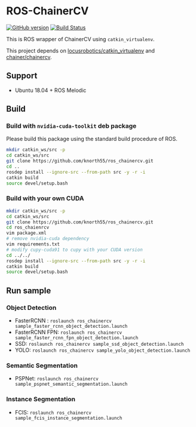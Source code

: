 # ROS-ChainerCV

[![GitHub version](https://badge.fury.io/gh/knorth55%2Fros_chainercv.svg)](https://badge.fury.io/gh/knorth55%2Fros_chainercv)
[![Build Status](https://travis-ci.com/knorth55/ros_chainercv.svg?branch=master)](https://travis-ci.com/knorth55/ros_chainercv)

This is ROS wrapper of ChainerCV using `catkin_virtualenv`.

This project depends on [locusrobotics/catkin_virtualenv](https://github.com/locusrobotics/catkin_virtualenv) and [chainer/chainercv](https://github.com/chainer/chainercv).

## Support

- Ubuntu 18.04 + ROS Melodic

## Build

### Build with `nvidia-cuda-toolkit` deb package
Please build this package using the standard build procedure of ROS.

```bash
mkdir catkin_ws/src -p
cd catkin_ws/src
git clone https://github.com/knorth55/ros_chainercv.git
cd ..
rosdep install --ignore-src --from-path src -y -r -i
catkin build
source devel/setup.bash
```

### Build with your own CUDA

```bash
mkdir catkin_ws/src -p
cd catkin_ws/src
git clone https://github.com/knorth55/ros_chainercv.git
cd ros_chaienrcv
vim package.xml
# remove nvidia-cuda dependency
vim requirements.txt
# modify cupy-cuda91 to cupy with your CUDA version
cd ../../
rosdep install --ignore-src --from-path src -y -r -i
catkin build
source devel/setup.bash
```

## Run sample 

### Object Detection 

- FasterRCNN : `roslaunch ros_chainercv sample_faster_rcnn_object_detection.launch`
- FasterRCNN FPN: `roslaunch ros_chainercv sample_faster_rcnn_fpn_object_detection.launch`
- SSD: `roslaunch ros_chainercv sample_ssd_object_detection.launch`
- YOLO: `roslaunch ros_chainercv sample_yolo_object_detection.launch`

### Semantic Segmentation

- PSPNet: `roslaunch ros_chainercv sample_pspnet_semantic_segmentation.launch`

### Instance Segmentation

- FCIS: `roslaunch ros_chainercv sample_fcis_instance_segmentation.launch`
